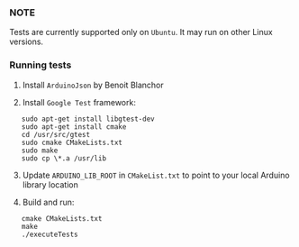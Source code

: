 ### NOTE

Tests are currently supported only on `Ubuntu`. It may run on other Linux versions.

### Running tests

1. Install `ArduinoJson` by Benoit Blanchor

2. Install `Google Test` framework:

```
   sudo apt-get install libgtest-dev
   sudo apt-get install cmake
   cd /usr/src/gtest
   sudo cmake CMakeLists.txt
   sudo make
   sudo cp \*.a /usr/lib
```

3. Update `ARDUINO_LIB_ROOT` in `CMakeList.txt` to point to your local Arduino library location

4. Build and run:

```
   cmake CMakeLists.txt
   make
   ./executeTests
```
